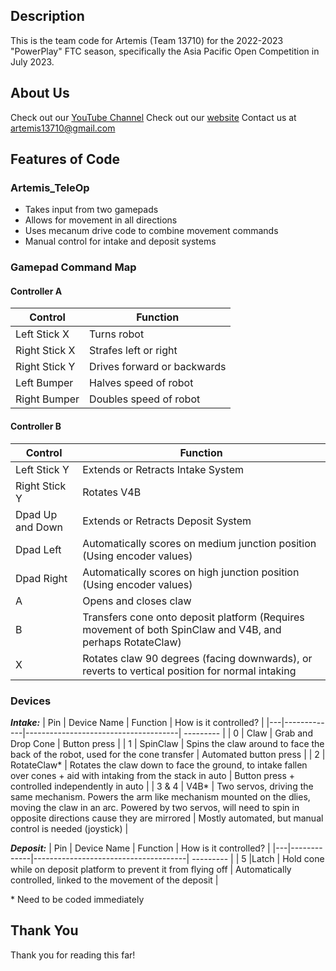 ## Description
This is the team code for Artemis (Team 13710) for the 2022-2023 "PowerPlay" FTC season, specifically the Asia Pacific Open Competition in July 2023.

## About Us
Check out our [YouTube Channel](https://www.youtube.com/@artemis13710)
Check out our [website](https://sites.google.com/view/artemis13710/)
Contact us at artemis13710@gmail.com

## Features of Code
### Artemis_TeleOp
* Takes input from two gamepads
* Allows for movement in all directions
* Uses mecanum drive code to combine movement commands
* Manual control for intake and deposit systems

### Gamepad Command Map

#### Controller A
| Control       | Function                    |
|---------------|-----------------------------|
| Left Stick X  | Turns robot                 |
| Right Stick X | Strafes left or right       |
| Right Stick Y | Drives forward or backwards |
| Left Bumper   | Halves speed of robot       |
| Right Bumper  | Doubles speed of robot      |

#### Controller B
| Control          | Function                                                                                                  |
|------------------|-----------------------------------------------------------------------------------------------------------|
| Left Stick Y     | Extends or Retracts Intake System                                                                         |
| Right Stick Y    | Rotates V4B                                                                                               |
| Dpad Up and Down | Extends or Retracts Deposit System                                                                        |
| Dpad Left        | Automatically scores on medium junction position (Using encoder values)                                   |
| Dpad Right       | Automatically scores on high junction position (Using encoder values)                                     | 
| A                | Opens and closes claw                                                                                     |
| B                | Transfers cone onto deposit platform (Requires movement of both SpinClaw and V4B, and perhaps RotateClaw) | 
| X                | Rotates claw 90 degrees (facing downwards), or reverts to vertical position for normal intaking           |




### Devices

**_Intake:_**
| Pin | Device Name       | Function                  | How is it controlled? |
|---|-------------|--------------------------------------| --------- |
| 0 | Claw  | Grab and Drop Cone    | Button press |
| 1 | SpinClaw | Spins the claw around to face the back of the robot, used for the cone transfer | Automated button press |
| 2 | RotateClaw* | Rotates the claw down to face the ground, to intake fallen over cones + aid with intaking from the stack in auto | Button press + controlled independently in auto |
| 3 & 4 | V4B* | Two servos, driving the same mechanism. Powers the arm like mechanism mounted on the dlies, moving the claw in an arc. Powered by two servos, will need to spin in opposite directions cause they are mirrored | Mostly automated, but manual control is needed (joystick) |


**_Deposit:_**
| Pin | Device Name       | Function                  | How is it controlled? |
|---|-------------|--------------------------------------| --------- |
| 5 |Latch  | Hold cone while on deposit platform to prevent it from flying off   | Automatically controlled, linked to the movement of the deposit |


\* Need to be coded immediately

## Thank You
Thank you for reading this far!